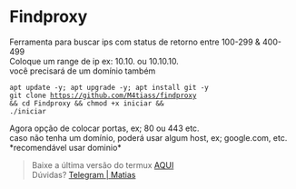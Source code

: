 # Findproxy

<p>
  Ferramenta para buscar ips com status de retorno entre 100-299 & 400-499<br>
  Coloque um range de ip ex: 10.10. ou 10.10.10.<br>
  você precisará de um domínio também
</p>

<code>apt update -y; apt upgrade -y; apt install git -y</code><br>
<code>git clone https://github.com/M4tiass/findproxy && cd Findproxy && chmod +x iniciar && ./iniciar</code>

<p>
  Agora opção de colocar portas, ex; 80 ou 443 etc.<br>
  caso não tenha um domínio, poderá usar algum host, ex; google.com, etc. *recomendável usar dominio*
</p>

<blockquote>
  <p>Baixe a última versão do termux <a href="https://f-droid.org/en/packages/com.termux">AQUI</a><br>Dúvidas? <a href="https://t.me/medroso">Telegram | Matias</a></p>
</blockquote>
